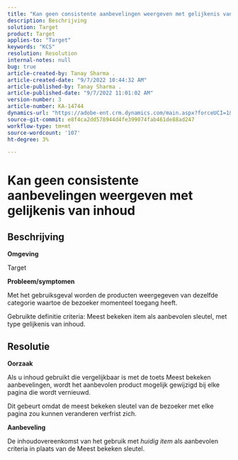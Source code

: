 ```yaml
---
title: "Kan geen consistente aanbevelingen weergeven met gelijkenis van inhoud"
description: Beschrijving
solution: Target
product: Target
applies-to: "Target"
keywords: "KCS"
resolution: Resolution
internal-notes: null
bug: true
article-created-by: Tanay Sharma .
article-created-date: "9/7/2022 10:44:32 AM"
article-published-by: Tanay Sharma .
article-published-date: "9/7/2022 11:01:02 AM"
version-number: 3
article-number: KA-14744
dynamics-url: "https://adobe-ent.crm.dynamics.com/main.aspx?forceUCI=1&pagetype=entityrecord&etn=knowledgearticle&id=d1bc1008-9a2e-ed11-9db1-002248086735"
source-git-commit: e8f4ca2dd578944d4fe399074fab461de88ad247
workflow-type: tm+mt
source-wordcount: '107'
ht-degree: 3%

---
```


# Kan geen consistente aanbevelingen weergeven met gelijkenis van inhoud

## Beschrijving


<b>Omgeving</b>

Target



<b>Probleem/symptomen</b>

Met het gebruiksgeval worden de producten weergegeven van dezelfde categorie waartoe de bezoeker momenteel toegang heeft.

Gebruikte definitie criteria: Meest bekeken item als aanbevolen sleutel, met type gelijkenis van inhoud.


## Resolutie


<b>Oorzaak</b>

Als u inhoud gebruikt die vergelijkbaar is met de toets Meest bekeken aanbevelingen, wordt het aanbevolen product mogelijk gewijzigd bij elke pagina die wordt vernieuwd.

Dit gebeurt omdat de meest bekeken sleutel van de bezoeker met elke pagina zou kunnen veranderen verfrist zich.



<b>Aanbeveling</b>

De inhoudovereenkomst van het gebruik met *huidig item* als aanbevolen criteria in plaats van de Meest bekeken sleutel.
